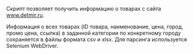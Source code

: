 Скрипт позволяет получить информацию о товарах с сайта www.detmir.ru.

Информация о всех товарах (ID товара, наименование, цена, город, промо цена, ссылка) в заданной категории по конкретному городу сохраняется в файлы формата csv и xlsx.
Для парсинга используется Selenium WebDriver.
